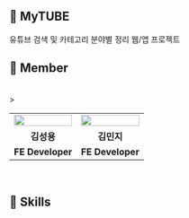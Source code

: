 ## 📌 MyTUBE
유튜브 검색 및 카테고리 분야별 정리 웹/앱 프로젝트

## 📌 Member
<br/>
<table align="center">
<tr >
<td align="center"><a href="https://github.com/kminjee"><img  src="https://avatars.githubusercontent.com/kminjee" width="100%"  height="50%"/></a></td>
<td align="center"><a href="https://github.com/kminjee"><img src="https://avatars.githubusercontent.com/kminjee" width="100%"  height="50%"/></a></td>></td>
</tr>
<tr>
<td align="center"><b>김성용</b></td>
<td align="center"><b>김민지</b></td>
</tr>
<tr>
<td align="center"><b>FE Developer</b></td>
<td align="center"><b>FE Developer</b></td>
</tr>
</table>
<br/>

## 📌 Skills
